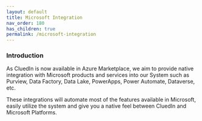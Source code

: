 ```yaml
---
layout: default
title: Microsoft Integration
nav_order: 180
has_children: true
permalink: /microsoft-integration
---
```


### Introduction
As CluedIn is now available in Azure Marketplace, we aim to provide native integration with Microsoft products and services into our System such as Purview, Data Factory, Data Lake, PowerApps, Power Automate, Dataverse, etc.

These integrations will automate most of the features available in Microsoft, easily utilize the system and give you a native feel between CluedIn and Microsoft Platforms.
